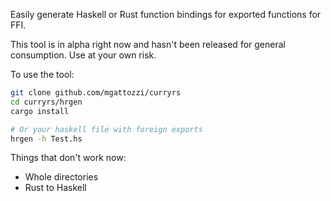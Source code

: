 Easily generate Haskell or Rust function bindings for exported functions
for FFI.

This tool is in alpha right now and hasn't been released for general
consumption. Use at your own risk.

To use the tool:

```bash
git clone github.com/mgattozzi/curryrs
cd curryrs/hrgen
cargo install

# Or your haskell file with foreign exports
hrgen -h Test.hs
```

Things that don't work now:
- Whole directories
- Rust to Haskell
